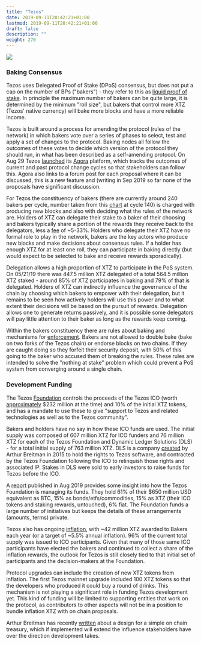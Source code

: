 ```yaml
---
title: "Tezos"
date: 2019-09-11T20:42:21+01:00
lastmod: 2019-09-11T20:42:21+01:00
draft: false
description: ""
weight: 270
---
```

![](/tezos.jpg)

### Baking Consensus

Tezos uses Delegated Proof of Stake (DPoS) consensus, but does not put a cap on the number of BPs ("bakers") - they refer to this as [liquid proof of stake](https://medium.com/tezos/liquid-proof-of-stake-aec2f7ef1da7). In principle the maximum number of bakers can be quite large, it is determined by the minimum "roll size", but bakers that control more XTZ (Tezos' native currency) will bake more blocks and have a more reliable income.

Tezos is built around a process for amending the protocol (rules of the network) in which bakers vote over a series of phases to select, test and apply a set of changes to the protocol. Baking nodes all follow the outcomes of these votes to decide which version of the protocol they should run, in what has been described as a self-amending protocol. On Aug 29 Tezos [launched](https://medium.com/@tezosagora/enter-agora-c9e545ce4862) its [Agora](https://www.tezosagora.org/) platform, which tracks the outcomes of current and past protocol change cycles so that stakeholders can follow this. Agora also links to a forum post for each proposal where it can be discussed, this is a new feature and (writing in Sep 2019 so far none of the proposals have significant discussion.

For Tezos the constituency of bakers (there are currently around 240 bakers per cycle, number taken from this [chart](https://tzscan.io/charts_bakers) at cycle 140) is charged with producing new blocks and also with deciding what the rules of the network are. Holders of XTZ can delegate their stake to a baker of their choosing and bakers typically share a portion of the rewards they receive back to the delegators, less a [fee](https://mytezosbaker.com/) of ~5-33%. Holders who delegate their XTZ have no formal role to play in the network, bakers are the key actors who produce new blocks and make decisions about consensus rules. If a holder has enough XTZ for at least one roll, they can participate in baking directly (but would expect to be selected to bake and receive rewards sporadically).

Delegation allows a high proportion of XTZ to participate in the PoS system. On 05/21/19 there was 447.5 million XTZ delegated of a total 564.5 million XTZ staked - around 85% of XTZ participates in baking and 79% of that is delegated. Holders of XTZ can indirectly influence the governance of the chain by choosing which bakers to empower with their delegation, but it remains to be seen how actively holders will use this power and to what extent their decisions will be based on the pursuit of rewards. Delegation allows one to generate returns passively, and it is possible some delegators will pay little attention to their baker as long as the rewards keep coming.

Within the bakers constituency there are rules about baking and mechanisms for [enforcement](https://medium.com/@Tezzigator/tezos-baking-your-bonds-their-risks-78d90d47296). Bakers are not allowed to double bake (bake on two forks of the Tezos chain) or endorse blocks on two chains. If they are caught doing so they forfeit their security deposit, with 50% of this going to the baker who accused them of breaking the rules. These rules are intended to solve the "nothing at stake" problem which could prevent a PoS system from converging around a single chain.

### Development Funding

The Tezos [Foundation](https://tezos.foundation/) controls the proceeds of the Tezos ICO (worth [approximately](https://cointelegraph.com/news/the-history-of-tezos-the-infamous-ico-trying-to-rebound-amidst-lawsuits-and-disputes) $232 million at the time) and 10% of the initial XTZ tokens, and has a mandate to use these to give "support to Tezos and related technologies as well as to the Tezos community". 

Bakers and holders have no say in how these ICO funds are used. The initial supply was composed of 607 million XTZ for ICO funders and 76 million XTZ for each of the Tezos Foundation and Dynamic Ledger Solutions (DLS) - for a total initial supply of 763 million XTZ. DLS is a company [created](https://cointelegraph.com/news/the-history-of-tezos-the-infamous-ico-trying-to-rebound-amidst-lawsuits-and-disputes) by Arthur Breitman in 2015 to hold the rights to Tezos software, and contracted by the Tezos Foundation following the ICO to relinquish those rights and associated IP. Stakes in DLS were sold to early investors to raise funds for Tezos before the ICO. 

A [report](https://tezos.foundation/wp-content/uploads/2019/08/Tezos-Foundation-Biannual-Update-August-2019.pdf) published in Aug 2019 provides some insight into how the Tezos Foundation is managing its funds. They hold 61% of their $650 million USD equivalent as BTC, 15% as bonds/etfs/commodities, 15% as XTZ (their ICO tokens and staking rewards, untouched), 6% fiat. The Foundation funds a large number of initiatives but keeps the details of these arrangements (amounts, terms) private.

Tezos also has ongoing [inflation](https://messari.io/asset/tezos), with ~42 million XTZ awarded to Bakers each year (or a target of ~5.5% annual inflation). 96% of the current total supply was issued to ICO participants. Given that many of those same ICO participants have elected the bakers and continued to collect a share of the inflation rewards, the outlook for Tezos is still closely tied to that initial set of participants and the decision-makers at the Foundation.

Protocol upgrades can include the creation of new XTZ tokens from inflation. The first Tezos mainnet upgrade included 100 XTZ tokens so that the developers who produced it could buy a round of drinks. This mechanism is not playing a significant role in funding Tezos development yet. This kind of funding will be limited to supporting entities that work on the protocol, as contributors to other aspects will not be in a position to bundle inflation XTZ with on chain proposals.

Arthur Breitman has recently [written](https://medium.com/@arthurb/potential-design-for-a-simple-and-evolvable-on-chain-treasury-77cfe2176423) about a design for a simple on chain treasury, which if implemented will extend the influence stakeholders have over the direction development takes.
